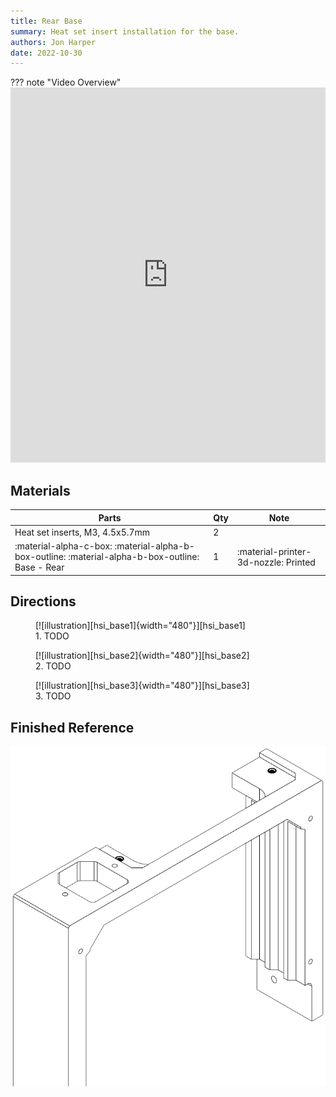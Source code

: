 ```yaml
---
title: Rear Base
summary: Heat set insert installation for the base.
authors: Jon Harper
date: 2022-10-30
---
```


??? note "Video Overview"
    <iframe src="https://jon-harper.github.io/OmniBox/video/0.9.9/hsi_base.mp4" frameborder="0" width="100%" height="600px" allowfullscreen></iframe>

## Materials

| Parts                             | Qty | Note                            |
|-----------------------------------|-----|---------------------------------|
| Heat set inserts, M3, 4.5x5.7mm   | 2   |                                 |
| :material-alpha-c-box: :material-alpha-b-box-outline: :material-alpha-b-box-outline: Base - Rear | 1   | :material-printer-3d-nozzle: Printed |

## Directions
                                                            
<figure markdown>
  [![illustration][hsi_base1]{width="480"}][hsi_base1]
  <figcaption>1. TODO</figcaption>
</figure>

<figure markdown>
  [![illustration][hsi_base2]{width="480"}][hsi_base2]
  <figcaption>2. TODO</figcaption>
</figure>

<figure markdown>
  [![illustration][hsi_base3]{width="480"}][hsi_base3]
  <figcaption>3. TODO</figcaption>
</figure>


## Finished Reference

![illustration][hsi_base_final]

[hsi_base1]: ../img/assembly/hsi/base/base_hsi1.png
[hsi_base2]: ../img/assembly/hsi/base/base_hsi2.png
[hsi_base3]: ../img/assembly/hsi/base/base_hsi3.png
[hsi_base_final]: ../img/assembly/hsi/base/base_hsi_final.png